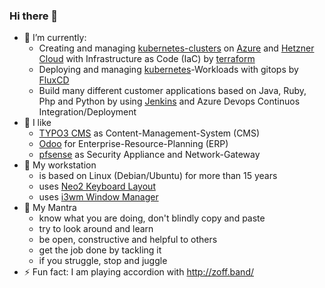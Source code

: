 ### Hi there 👋

<!--
**pniederlag/pniederlag** is a ✨ _special_ ✨ repository because its `README.md` (this file) appears on your GitHub profile.

Here are some ideas to get you started:

- 🔭 I’m currently working on ...
- 🌱 I’m currently learning ...
- 👯 I’m looking to collaborate on ...
- 🤔 I’m looking for help with ...
- 💬 Ask me about ...
- 📫 How to reach me: ...
- 😄 Pronouns: ...
- ⚡ Fun fact: ...
-->

- 🔭 I’m currently: 
    - Creating and managing [kubernetes-clusters](https://kubernetes.io/) on [Azure](https://azure.microsoft.com/ "Miccrosoft Azure") and [Hetzner Cloud](https://www.hetzner.com/de/cloud "Hetzner Cloud") with Infrastructure as Code (IaC) by [terraform](https://www.terraform.io "Hashicorp Terraform")
    - Deploying and managing [kubernetes](https://kubernetes.io/)-Workloads with gitops by [FluxCD](https://fluxcd.io/)
    - Build many different customer applications based on Java, Ruby, Php and Python by using [Jenkins](https://www.jenkins.io/) and Azure Devops Continuos Integration/Deployment
- 🌱 I like 
    - [TYPO3 CMS](https://typo3.com "TYPO3 GmbH") as Content-Management-System (CMS)
    - [Odoo](https://www.odoo.com/ "Odoo ERP, Community-Edition") for Enterprise-Resource-Planning (ERP)
    - [pfsense](https://www.pfsense.org/ "PfSense Firewall") as Security Appliance and Network-Gateway
- 👯 My workstation
    - is based on Linux (Debian/Ubuntu) for more than 15 years
    - uses [Neo2 Keyboard Layout](https://neo-layout.org/)
    - uses [i3wm Window Manager](https://i3wm.org/)
- 💬 My Mantra
    - know what you are doing, don't blindly copy and paste
    - try to look around and learn
    - be open, constructive and helpful to others
    - get the job done by tackling it
    - if you struggle, stop and juggle
- ⚡ Fun fact: I am playing accordion with http://zoff.band/
